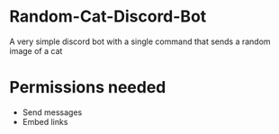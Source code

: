 # Random-Cat-Discord-Bot
A very simple discord bot with a single command that sends a random image of a cat

# Permissions needed
- Send messages
- Embed links

